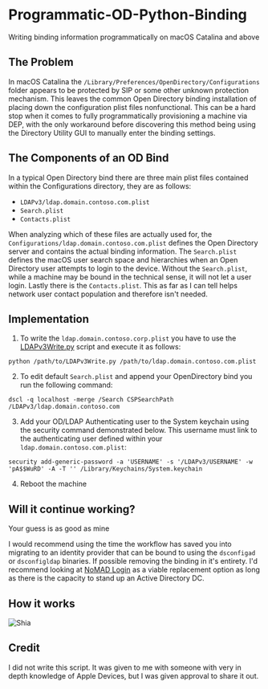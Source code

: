 # Programmatic-OD-Python-Binding
Writing binding information programmatically on macOS Catalina and above

## The Problem
In macOS Catalina the `/Library/Preferences/OpenDirectory/Configurations` folder appears to be protected by SIP or some other unknown protection mechanism. This leaves the common Open Directory binding installation of placing down the configuration plist files nonfunctional. This can be a hard stop when it comes to fully programmatically provisioning a machine via DEP, with the only workaround before discovering this method being using the Directory Utility GUI to manually enter the binding settings.

## The Components of an OD Bind
In a typical Open Directory bind there are three main plist files contained within the Configurations directory, they are as follows:
 
 * `LDAPv3/ldap.domain.contoso.com.plist`
 * `Search.plist`
 * `Contacts.plist`
 
 When analyzing which of these files are actually used for, the `Configurations/ldap.domain.contoso.com.plist` defines the Open Directory server and contains the actual binding information. The `Search.plist` defines the macOS user search space and hierarchies when an Open Directory user attempts to login to the device. Without the `Search.plist`, while a machine may be bound in the technical sense, it will not let a user login. Lastly there is the `Contacts.plist`. This as far as I can tell helps network user contact population and therefore isn't needed. 

## Implementation
1. To write the `ldap.domain.contoso.corp.plist` you have to use the [LDAPv3Write.py](https://github.com/Yohan460/Programmatic-OD-Python-Binding/blob/master/LDAPv3Write.py) script and execute it as follows:

`python /path/to/LDAPv3Write.py /path/to/ldap.domain.contoso.com.plist`

2. To edit default `Search.plist` and append your OpenDirectory bind you run the following command:

`dscl -q localhost -merge /Search CSPSearchPath /LDAPv3/ldap.domain.contoso.com`

3. Add your OD/LDAP Authenticating user to the System keychain using the security command demonstrated below. This username must link to the authenticating user defined within your `ldap.domain.contoso.com.plist`:

`security add-generic-password -a 'USERNAME' -s '/LDAPv3/USERNAME' -w 'pA$$WuRD' -A -T '' /Library/Keychains/System.keychain`

4. Reboot the machine

## Will it continue working?
Your guess is as good as mine

I would recommend using the time the workflow has saved you into migrating to an identity provider that can be bound to using the `dsconfigad` or `dsconfigldap` binaries. If possible removing the binding in it's entirety. I'd recommend looking at [NoMAD Login](https://gitlab.com/orchardandgrove-oss/NoMADLogin-AD) as a viable replacement option as long as there is the capacity to stand up an Active Directory DC.

## How it works
![Shia](https://media.giphy.com/media/ujUdrdpX7Ok5W/giphy.gif)

## Credit
I did not write this script. It was given to me with someone with very in depth knowledge of Apple Devices, but I was given approval to share it out.
